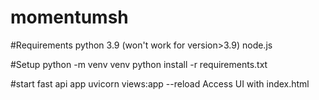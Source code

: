 # momentumsh

#Requirements
python 3.9 (won't work for version>3.9)
node.js

#Setup
python -m venv venv
python install -r requirements.txt

#start fast api app
uvicorn views:app --reload
Access UI with index.html
